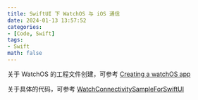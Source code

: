 ```yaml
---
title: SwiftUI 下 WatchOS 与 iOS 通信
date: 2024-01-13 13:57:52
categories:
- [Code, Swift]
tags:
- Swift
math: false
---
```


关于 WatchOS 的工程文件创建，可参考 [Creating a watchOS app](https://developer.apple.com/tutorials/swiftui/creating-a-watchos-app#Share-files-between-targets)

关于具体的代码，可参考 [WatchConnectivitySampleForSwiftUI](https://github.com/MilanistaDev/WatchConnectivitySampleForSwiftUI/tree/main)
